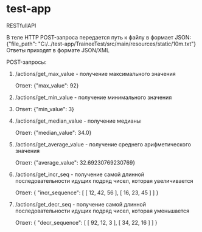 # test-app
 RESTfullAPI

В теле HTTP POST-запроса передается путь к файлу в формает JSON: {"file_path": "C:/../test-app/TraineeTest/src/main/resources/static/10m.txt"}
Ответы приходят в формате JSON/XML

POST-запросы:
1. /actions/get_max_value - получение максимального значения

   Ответ:  {"max_value": 92}
   
2. /actions/get_min_value - получение минимального значения
3. 
    Ответ:  {"min_value": 3}
    
3. /actions/get_median_value - получение медианы

    Ответ:  {"median_value": 34.0}
    
4. /actions/get_average_value - получение cреднего арифметического значения

    Ответ:  {"average_value": 32.69230769230769}
    
5. /actions/get_incr_seq - получение самой длинной последовательности идущих подряд чисел, которая увеличивается

    Ответ:  {
    "incr_sequence": [
        [
            12,
            42,
            56
        ],
        [
            16,
            23,
            45
        ]
    ]
}
    
6. /actions/get_decr_seq - получение самой длинной последовательности идущих подряд чисел, которая уменьшается

    Ответ:  {
    "decr_sequence": [
        [
            92,
            12,
            3
        ],
        [
            34,
            22,
            16
        ]
    ]
}
    
